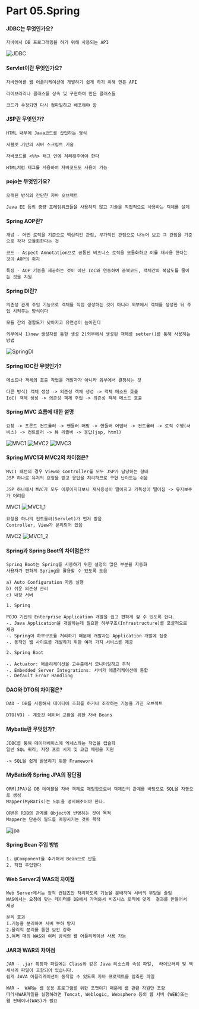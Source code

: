 # Part 05.Spring

#### JDBC는 무엇인가요?

```
자바에서 DB 프로그래밍을 하기 위해 사용되는 API
```
![JDBC](./src/JDBC.png)

#### Servlet이란 무엇인가요?

```
자바언어를 웹 어플리케이션에 개발하기 쉽게 하기 위해 만든 API

라이브러리나 클래스를 상속 및 구현하여 만든 클래스들

코드가 수정되면 다시 컴파일하고 배포해야 함
```

#### JSP란 무엇인가?
```
HTML 내부에 Java코드를 삽입하는 형식

서블릿 기반의 서버 스크립트 기술

자바코드를 <%%> 태그 안에 처리해주어야 한다

HTML처럼 태그를 사용하여 자바코드도 사용이 가능
```

#### pojo는 무엇인가요?
```
오래된 방식의 간단한 자바 오브젝트

Java EE 등의 중량 프레임워크들을 사용하지 않고 기술을 직접적으로 사용하는 객체를 설계
```

#### Spring AOP란?

```
개념 - 어떤 로직을 기준으로 핵심적인 관점, 부가적인 관점으로 나누어 보고 그 관점을 기준으로 각각 모듈화한다는 것

코드 - Aspect Annotation으로 공통된 비즈니스 로직을 모듈화하고 이를 재사용 한다는 것이 AOP의 취지 

특징 - AOP 기능을 제공하는 것이 아닌 IoC와 연동하여 중복코드, 객체간의 복잡도를 줄이는 것을 지원
```
#### Spring DI란?

```
의존성 관계 주입 기능으로 객체를 직접 생성하는 것이 아니라 외부에서 객체를 생성한 뒤 주입 시켜주는 방식이다

모듈 간의 결합도가 낮아지고 유연성이 높아진다

외부에서 1)new 생성자를 통한 생성 2)외부에서 생성된 객체를 setter()를 통해 사용하는 방법 
```
![SpringDI](./src/di.jpg)

#### Spring IOC란 무엇인가?
```
메소드나 객체의 호출 작업을 개발자가 아니라 외부에서 결정하는 것

다른 방식) 객체 생성 -> 의존성 객체 생성 -> 객체 메소드 호출
IoC) 객체 생성 -> 의존성 객체 주입 -> 의존성 객체 메소드 호출
```

#### Spring MVC 흐름에 대한 설명

```
요청 -> 프론트 컨트롤러 -> 핸들러 매핑 -> 핸들러 어댑터 -> 컨트롤러 -> 로직 수행(서비스) -> 컨트롤러 -> 뷰 리졸버 -> 응답(jsp, html)
```
![MVC1](./src/mvc1.png)
![MVC2](./src/mvc2.png)
![MVC3](./src/mvc3.png)

#### Spring MVC1과 MVC2의 차이점은?
```
MVC1 패턴의 경우 View와 Controller를 모두 JSP가 담당하는 형태
JSP 하나로 유저의 요청을 받고 응답을 처리하므로 구현 난이도는 쉬움

JSP 하나에서 MVC가 모두 이루어지다보니 재사용성이 떨어지고 가독성이 떨어짐 -> 유지보수가 어려움
```
MVC1
![MVC1_1](./src/mvc1_1.png)

```
요청을 하나의 컨트롤러(Servlet)가 먼저 받음
Controller, View가 분리되어 있음
```
MVC2
![MVC1_2](./src/mvc1_2.png)

#### Spring과 Spring Boot의 차이점은??

```
Spring Boot는 Spring를 사용하기 위한 설정의 많은 부분을 자동화
사용자가 편하게 Spring을 활용할 수 있도록 도움

a) Auto Configuration 자동 실행
b) 쉬운 의존성 관리
c) 내장 서버

1. Spring

POJO 기반의 Enterprise Application 개발을 쉽고 편하게 할 수 있도록 한다.
-. Java Application을 개발하는데 필요한 하부구조(Infrastructure)를 포괄적으로 제공
-. Spring이 하부구조를 처리하기 때문에 개발자는 Application 개발에 집중
-. 동적인 웹 사이트를 개발하기 위한 여러 가지 서비스를 제공

2. Spring Boot

-. Actuator: 애플리케이션을 고수준에서 모니터링하고 추적
-. Embedded Server Integrations: 서버가 애플리케이션에 통합
-. Default Error Handling
```

#### DAO와 DTO의 차이점은?
```
DAO - DB를 사용해서 데이터에 조회를 하거나 조작하는 기능을 가진 오브젝트

DTO(VO) - 계층간 데이터 교환을 위한 자바 Beans
```

#### Mybatis란 무엇인가?
```
JDBC를 통해 데이터베이스에 엑세스하는 작업을 캡슐화
일반 SQL 쿼리, 저장 프로 시저 및 고급 매핑을 지원

-> SQL을 쉽게 활용하기 위한 Framework
```

#### MyBatis와 Spring JPA의 장단점
```
ORM(JPA)은 DB 테이블을 자바 객체로 매핑함으로써 객체간의 관계를 바탕으로 SQL을 자동으로 생성
Mapper(MyBatis)는 SQL을 명시해주어야 한다.

ORM은 RDB의 관계를 Object에 반영하는 것이 목적
Mapper는 단순히 필드를 매핑시키는 것이 목적
```
![jpa](./src/jpa.png)

#### Spring Bean 주입 방법

```
1. @Component를 추가해서 Bean으로 만듬
2. 직접 주입한다
```

#### Web Server과 WAS의 차이점

```
Web Server에서는 정적 컨텐츠만 처리하도록 기능을 분배하여 서버의 부담을 줄임
WAS에서는 요청에 맞는 데이터를 DB에서 가져와서 비즈니스 로직에 맞게  결과를 만들어서 제공

분리 효과
1.기능을 분리하여 서버 부하 방지
2.물리적 분리를 통한 보안 강화
3.여러 대의 WAS와 여러 방식의 웹 어플리케이션 사용 가능
```

#### JAR과 WAR의 차이점
```
JAR - .jar 확장자 파일에는 Class와 같은 Java 리소스와 속성 파일,  라이브러리 및 액세서리 파일이 포함되어 있습니다. 
쉽게 JAVA 어플리케이션이 동작할 수 있도록 자바 프로젝트를 압축한 파일

WAR -  WAR는 웹 응용 프로그램를 위한 포맷이기 때문에 웹 관련 자원만 포함
따라서WAR파일을 실행하려면 Tomcat, Weblogic, Websphere 등의 웹 서버 (WEB)또는 웹 컨테이너(WAS)가 필요
```